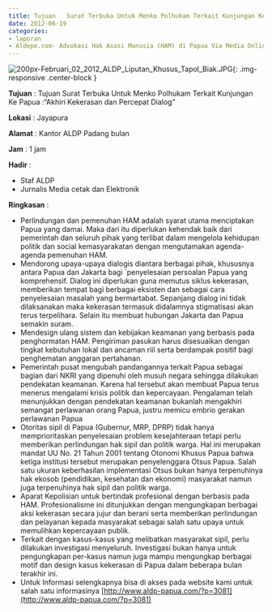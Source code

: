 ```yaml
---
title: Tujuan	Surat Terbuka Untuk Menko Polhukam Terkait Kunjungan Ke Papua :“Akhiri Kekerasan dan Percepat Dialog”
date: 2012-06-19
categories:
- laporan
- Aldepe.com- Advokasi Hak Asasi Manusia (HAM) di Papua Via Media Online, Mobile Phone dan Social Media
---
```

![200px-Februari_02_2012_ALDP_Liputan_Khusus_Tapol_Biak.JPG](/uploads/200px-Februari_02_2012_ALDP_Liputan_Khusus_Tapol_Biak.JPG){: .img-responsive .center-block }

**Tujuan** : Tujuan	Surat Terbuka Untuk Menko Polhukam Terkait Kunjungan Ke Papua :“Akhiri Kekerasan dan Percepat Dialog”

**Lokasi** : Jayapura

**Alamat** : Kantor ALDP Padang bulan

**Jam** : 1 jam

**Hadir** : 
* Staf ALDP
* Jurnalis Media cetak dan Elektronik

**Ringkasan** : 
* Perlindungan dan pemenuhan HAM adalah syarat utama menciptakan Papua yang damai. Maka dari itu diperlukan kehendak baik dari pemerintah dan seluruh pihak yang terlibat dalam mengelola kehidupan politik dan social kemasyarakatan dengan mengutamakan agenda-agenda pemenuhan HAM.
* Mendorong upaya-upaya dialogis diantara berbagai pihak, khususnya antara Papua dan Jakarta bagi `penyelesaian persoalan Papua yang komprehensif. Dialog ini diperlukan guna memutus siklus kekerasan, memberikan tempat bagi berbagai eksisten dan sebagai cara penyelesaian masalah yang bermartabat. Sepanjang dialog ini tidak dilaksanakan maka kekerasan termasuk didalamnya stigmatisasi akan terus terpelihara. Selain itu membuat hubungan Jakarta dan Papua semakin suram.
* Mendesign ulang sistem dan kebijakan keamanan yang berbasis pada penghormatan HAM. Pengiriman pasukan harus disesuaikan dengan tingkat kebutuhan lokal dan ancaman riil serta berdampak positif bagi penghematan anggaran pertahanan.
* Pemerintah pusat mengubah pandangannya terkait Papua sebagai bagian dari NKRI yang dipenuhi oleh musuh negara sehingga dilakukan pendekatan keamanan. Karena hal tersebut akan membuat Papua terus menerus mengalami krisis politik dan kepercayaan. Pengalaman telah menunjukkan dengan pendekatan keamanan bukanlah mengakhiri semangat perlawanan orang Papua, justru memicu embrio gerakan perlawanan Papua
* Otoritas sipil di Papua (Gubernur, MRP, DPRP) tidak hanya memprioritaskan penyelesaian problem kesejahteraan tetapi perlu memberikan perlindungan hak sipil dan politik warga. Hal ini merupakan mandat UU No. 21 Tahun 2001 tentang Otonomi Khusus Papua bahwa ketiga institusi tersebut merupakan penyelenggara Otsus Papua. Salah satu ukuran keberhasilan implementasi Otsus bukan hanya terpenuhinya hak ekosob (pendidikan, kesehatan dan ekonomi) masyarakat namun juga terpenuhinya hak sipil dan politik warga.
* Aparat Kepolisian untuk bertindak profesional dengan berbasis pada HAM. Profesionalisme ini ditunjukkan dengan mengungkapan berbagai aksi kekerasan secara jujur dan berani serta memberikan perlindungan dan pelayanan kepada masyarakat sebagai salah satu upaya untuk memulihkan kepercayaan publik.
* Terkait dengan kasus-kasus yang melibatkan masyarakat sipil, perlu dilakukan investigasi menyeluruh. Investigasi bukan hanya untuk pengungkapan per-kasus namun juga mampu mengungkap berbagai motif dan design kasus kekerasan di Papua dalam beberapa bulan terakhir ini.
* Untuk Informasi selengkapnya bisa di akses pada website kami untuk salah satu informasinya [http://www.aldp-papua.com/?p=3081](http://www.aldp-papua.com/?p=3081)
